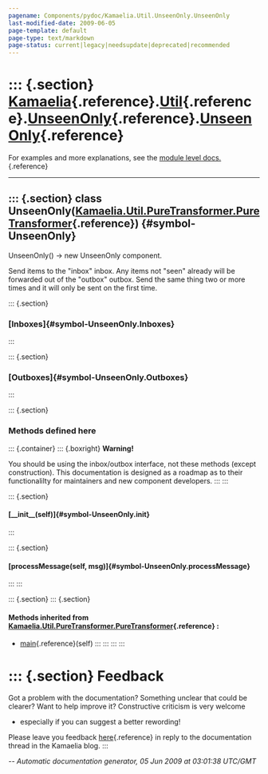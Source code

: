 ```yaml
---
pagename: Components/pydoc/Kamaelia.Util.UnseenOnly.UnseenOnly
last-modified-date: 2009-06-05
page-template: default
page-type: text/markdown
page-status: current|legacy|needsupdate|deprecated|recommended
---
```

::: {.section}
[Kamaelia](/Components/pydoc/Kamaelia.html){.reference}.[Util](/Components/pydoc/Kamaelia.Util.html){.reference}.[UnseenOnly](/Components/pydoc/Kamaelia.Util.UnseenOnly.html){.reference}.[UnseenOnly](/Components/pydoc/Kamaelia.Util.UnseenOnly.UnseenOnly.html){.reference}
===============================================================================================================================================================================================================================================================================

For examples and more explanations, see the [module level
docs.](/Components/pydoc/Kamaelia.Util.UnseenOnly.html){.reference}

------------------------------------------------------------------------

::: {.section}
class UnseenOnly([Kamaelia.Util.PureTransformer.PureTransformer](/Components/pydoc/Kamaelia.Util.PureTransformer.PureTransformer.html){.reference}) {#symbol-UnseenOnly}
---------------------------------------------------------------------------------------------------------------------------------------------------

UnseenOnly() -\> new UnseenOnly component.

Send items to the \"inbox\" inbox. Any items not \"seen\" already will
be forwarded out of the \"outbox\" outbox. Send the same thing two or
more times and it will only be sent on the first time.

::: {.section}
### [Inboxes]{#symbol-UnseenOnly.Inboxes}
:::

::: {.section}
### [Outboxes]{#symbol-UnseenOnly.Outboxes}
:::

::: {.section}
### Methods defined here

::: {.container}
::: {.boxright}
**Warning!**

You should be using the inbox/outbox interface, not these methods
(except construction). This documentation is designed as a roadmap as to
their functionalilty for maintainers and new component developers.
:::
:::

::: {.section}
#### [\_\_init\_\_(self)]{#symbol-UnseenOnly.__init__}
:::

::: {.section}
#### [processMessage(self, msg)]{#symbol-UnseenOnly.processMessage}
:::
:::

::: {.section}
::: {.section}
#### Methods inherited from [Kamaelia.Util.PureTransformer.PureTransformer](/Components/pydoc/Kamaelia.Util.PureTransformer.PureTransformer.html){.reference} :

-   [main](/Components/pydoc/Kamaelia.Util.PureTransformer.html#symbol-PureTransformer.main){.reference}(self)
:::
:::
:::
:::

::: {.section}
Feedback
========

Got a problem with the documentation? Something unclear that could be
clearer? Want to help improve it? Constructive criticism is very welcome
- especially if you can suggest a better rewording!

Please leave you feedback
[here](../../../cgi-bin/blog/blog.cgi?rm=viewpost&nodeid=1142023701){.reference}
in reply to the documentation thread in the Kamaelia blog.
:::

*\-- Automatic documentation generator, 05 Jun 2009 at 03:01:38 UTC/GMT*

